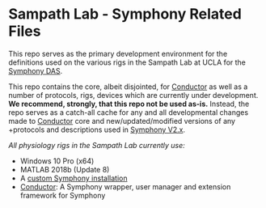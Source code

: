 # Sampath Lab - Symphony Related Files

This repo serves as the primary development environment for the definitions used on the various rigs 
in the Sampath Lab at UCLA for the [Symphony DAS](http://symphony-das.github.io).

This repo contains the core, albeit disjointed, for [Conductor](https://github.com/sampath-lab-ucla/Conductor)
as well as a number of protocols, rigs, devices which are currently under development. **We recommend, strongly,
that this repo not be used as-is.** Instead, the repo serves as a catch-all cache for any and all developmental 
changes made to [Conductor](https://github.com/sampath-lab-ucla/Conductor) core and new/updated/modified 
versions of any +protocols and descriptions used in [Symphony V2.x](http://http://symphony-das.github.io).

*All physiology rigs in the Sampath Lab currently use:*
- Windows 10 Pro (x64)
- MATLAB 2018b (Update 8)
- A [custom Symphony installation](https://github.com/Khlick/symphony-matlab)
- [Conductor](https://github.com/sampath-lab-ucla/Conductor): A Symphony wrapper, user manager and extension framework for Symphony
